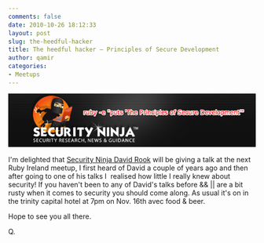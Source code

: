 ```yaml
---
comments: false
date: 2010-10-26 18:12:33
layout: post
slug: the-heedful-hacker
title: The heedful hacker – Principles of Secure Development
author: qamir
categories:
- Meetups
---
```


![The Security Ninja Presents - The principles of Secure Development](/images/ruby-e.png "The Security Ninja Presents - The principles of Secure Development")

I'm delighted that [Security Ninja David Rook](http://www.securityninja.co.uk/blog) will be giving a talk at the next Ruby Ireland meetup, I first heard of David a couple of years ago and then after going to one of his talks I  realised how little I really knew about security!
If you haven't been to any of David's talks before && || are a bit rusty when it comes to security you should come along. As usual it's on in the trinity capital hotel at 7pm on Nov. 16th avec food & beer.

Hope to see you all there.

Q.
